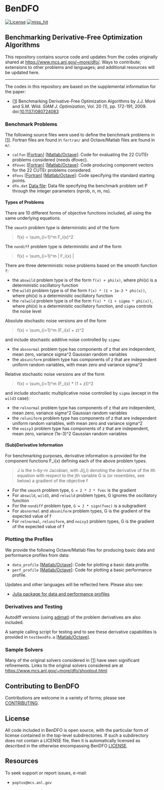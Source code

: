 # BenDFO
[![License](https://img.shields.io/badge/License-BSD_3--Clause-blue.svg)](https://opensource.org/licenses/BSD-3-Clause)    [![miss_hit](https://github.com/POptUS/BenDFO/actions/workflows/miss_hit.yml/badge.svg)](https://github.com/POptUS/BenDFO/actions/workflows/miss_hit.yml)

## Benchmarking Derivative-Free Optimization Algorithms 

This repository contains source code and updates from the codes originally shared at https://www.mcs.anl.gov/~more/dfo/.
Ways to contribute; extensions to other problems and languages; and additional resources will be updated here.

---

The codes in this repository are based on the supplemental information for the paper:
- [[1](#pap1)] Benchmarking Derivative-Free Optimization Algorithms by J.J. Moré and S.M. Wild. *SIAM J. Optimization*, Vol. 20 (1), pp. 172-191, 2009. doi:[10.1137/080724083](https://doi.org/10.1137/080724083)
   

### Benchmark Problems
The following source files were used to define the benchmark problems in [[1](https://github.com/POptUS/BenDFO#pap1)]. Fortran files are found in `fortran/` and Octave/Matlab files are found in `m/`.

- `calfun` [[Fortran](fortran/calfun.f)]  [[Matlab/Octave](m/calfun.m)]:
  Code for evaluating the 22 CUTEr problems considered (needs dfovec).
- `dfovec` [[Fortran](fortran/dfovec.f)]  [[Matlab/Octave](m/dfovec.m)]:
  Code producing component vectors for the 22 CUTEr problems considered.
- `dfoxs` [[Fortran](fortran/dfoxs.f)]  [[Matlab/Octave](m/dfoxs.m)]:
  Code specifying the standard starting points.
- `dfo.dat` [Data file](data/dfo.dat):
  Data file specifying the benchmark problem set P through the integer parameters (nprob, n, m, ns). 

#### Types of Problems
There are 10 different forms of objective functions included, all using the same underlying equations.

The `smooth` problem type is deterministic and of the form 
> f(x) = \sum_{i=1}^m F_i(x)^2
 
The `nondiff` problem type is deterministic and of the form 
> f(x) = \sum_{i=1}^m | F_i(x) |

There are three deterministic noise problems based on the smooth function `f`:

- the `abswild` problem type is of the form `f(x) + phi(x)`, where phi(x) is a deterministic oscillatory function
- the `wild3` problem type is of the form `f(x) * (1 + 1e-3 * phi(x))`, where phi(x) is a deterministic oscillatory function
- the `relwild` problem type is of the form `f(x) * (1 + sigma * phi(x))`, where phi(x) is a deterministic oscillatory function, and `sigma` controls the noise level 

Absolute stochastic noise versions are of the form
> f(x) = \sum_{i=1}^m (F_i(x) + z)^2

and include stochastic additive noise controlled by `sigma`:
- the `absnormal` problem type has components of z that are independent, mean zero, variance sigma^2 Gaussian random variables
- the `absuniform` problem type has components of z that are independent uniform random variables, with mean zero and variance sigma^2

Relative stochastic noise versions are of the form
> f(x) = \sum_{i=1}^m (F_i(x) * (1 + z))^2

and include stochastic multiplicative noise controlled by `sigma` (except in the `wild3` case):
- the `relnormal` problem type has components of z that are independent, mean zero, variance sigma^2 Gaussian random variables
- the `reluniform` problem type has components of z that are independent uniform random variables, with mean zero and variance sigma^2
- the `noisy3` problem type has components of z that are independent, mean zero, variance (1e-3)^2 Gaussian random variables

#### (Sub)Derivative Information
For benchmarking purposes, derivative information is provided for the component functions F_i(x) defining each of the above problem types.

> J is the n-by-m Jacobian, with J(j,i) denoting the derivative of the ith equation with respect to the jth variable
> G is (or resembles, see below) a gradient of the objective f

- For the `smooth` problem type, `G = 2 * J * fvec` is the gradient
- For `abswild`, `wild3`, and `relwild` problem types, G ignores the oscillatory function
- For the `nondiff` problem type, `G = J * sign(fvec)` is a subgradient
- For `absnormal` and `absuniform` problem types, G is the gradient of the expected value of f
- For `relnormal`, `reluniform`, and `noisy3` problem types, G is the gradient of the expected value of f

### Plotting the Profiles
We provide the following Octave/Matlab files for producing basic data and performance profiles from data:

- `data_profile` [[Matlab/Octave](profiling/data_profile.m)]:
    Code for plotting a basic data profile.
- `perf_profile` [[Matlab/Octave](profiling/perf_profile.m)]:
    Code for plotting a basic performance profile.
    
Updates and other languages will be reflected here. Please also see:

- [Julia package for data and performance profiles](https://github.com/JuliaSmoothOptimizers/BenchmarkProfiles.jl)


### Derivatives and Testing
Autodiff versions (using [adimat](https://www.informatik.tu-darmstadt.de/sc/res/sw/adimat/index.en.jsp)) of the problem derivatives are also included.

A sample calling script for testing and to see these derivative capabilities is provided in `testbendfo.m` [[Matlab/Octave](profiling/testbendfo.m)].

### Sample Solvers

Many of the original solvers considered in [[1](https://github.com/POptUS/BenDFO#pap1)] have seen significant refinements. Links to the original solvers considered are at https://www.mcs.anl.gov/~more/dfo/shootout.html 

## Contributing to BenDFO

Contributions are welcome in a variety of forms; please see [CONTRIBUTING](CONTRIBUTING.rst).

## License 

All code included in BenDFO is open source, with the particular form of license contained in the top-level 
subdirectories.  If such a subdirectory does not contain a LICENSE file, then it is automatically licensed 
as described in the otherwise encompassing BenDFO [LICENSE](/LICENSE).  


## Resources

To seek support or report issues, e-mail:

 * ``poptus@mcs.anl.gov``
